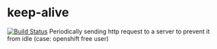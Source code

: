 # keep-alive
[![Build Status](https://travis-ci.org/jagamypriera/keep-alive.svg?branch=master)](https://travis-ci.org/jagamypriera/keep-alive)
Periodically sending http request to a server to prevent it from idle (case: openshift free user)
